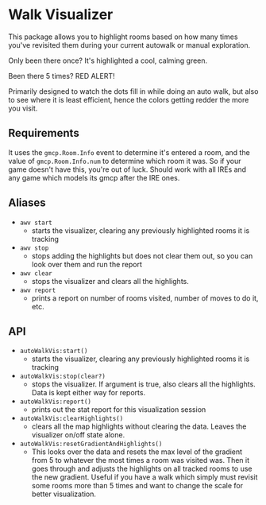 # Walk Visualizer

This package allows you to highlight rooms based on how many times you've revisited them during your current autowalk or manual exploration.

Only been there once? It's highlighted a cool, calming green.

Been there 5 times? RED ALERT!

Primarily designed to watch the dots fill in while doing an auto walk, but also to see where it is least efficient, hence the colors getting redder the more you visit.

## Requirements

It uses the `gmcp.Room.Info` event to determine it's entered a room, and the value of `gmcp.Room.Info.num` to determine which room it was. So if your game doesn't have this, you're out of luck. Should work with all IREs and any game which models its gmcp after the IRE ones.

## Aliases

* `awv start`
  * starts the visualizer, clearing any previously highlighted rooms it is tracking
* `awv stop`
  * stops adding the highlights but does not clear them out, so you can look over them and run the report
* `awv clear`
  * stops the visualizer and clears all the highlights.
* `awv report`
  * prints a report on number of rooms visited, number of moves to do it, etc.

## API

* `autoWalkVis:start()`
  * starts the visualizer, clearing any previously highlighted rooms it is tracking
* `autoWalkVis:stop(clear?)`
  * stops the visualizer. If argument is true, also clears all the highlights. Data is kept either way for reports.
* `autoWalkVis:report()`
  * prints out the stat report for this visualization session
* `autoWalkVis:clearHighlights()`
  * clears all the map highlights without clearing the data. Leaves the visualizer on/off state alone.
* `autoWalkVis:resetGradientAndHighlights()`
  * This looks over the data and resets the max level of the gradient from 5 to whatever the most times a room was visited was. Then it goes through and adjusts the highlights on all tracked rooms to use the new gradient. Useful if you have a walk which simply must revisit some rooms more than 5 times and want to change the scale for better visualization.